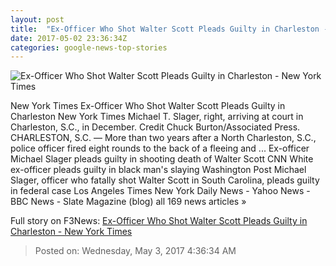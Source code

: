 ```yaml
---
layout: post
title:  "Ex-Officer Who Shot Walter Scott Pleads Guilty in Charleston - New York Times"
date: 2017-05-02 23:36:34Z
categories: google-news-top-stories
---
```


![Ex-Officer Who Shot Walter Scott Pleads Guilty in Charleston - New York Times](https://static01.nyt.com/images/2017/05/03/us/03charleston/03charleston-facebookJumbo.jpg)

New York Times Ex-Officer Who Shot Walter Scott Pleads Guilty in Charleston New York Times Michael T. Slager, right, arriving at court in Charleston, S.C., in December. Credit Chuck Burton/Associated Press. CHARLESTON, S.C. — More than two years after a North Charleston, S.C., police officer fired eight rounds to the back of a fleeing and ... Ex-officer Michael Slager pleads guilty in shooting death of Walter Scott CNN White ex-officer pleads guilty in black man's slaying Washington Post Michael Slager, officer who fatally shot Walter Scott in South Carolina, pleads guilty in federal case Los Angeles Times New York Daily News - Yahoo News - BBC News - Slate Magazine (blog) all 169 news articles »


Full story on F3News: [Ex-Officer Who Shot Walter Scott Pleads Guilty in Charleston - New York Times](http://www.f3nws.com/n/HxVzgE)

> Posted on: Wednesday, May 3, 2017 4:36:34 AM
